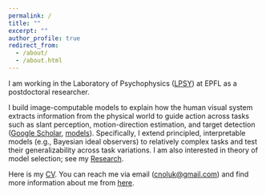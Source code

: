 ```yaml
---
permalink: /
title: ""
excerpt: ""
author_profile: true
redirect_from: 
  - /about/
  - /about.html
---
```


I am working in the Laboratory of Psychophysics ([LPSY](https://www.epfl.ch/labs/lpsy/)) at EPFL as a postdoctoral researcher.

I build image-computable models to explain how the human visual system extracts information from the physical world to guide action across tasks such as slant perception, motion-direction estimation, and target detection ([Google Scholar](https://scholar.google.com/citations?user=NwCzTz8AAAAJ&hl=tr&oi=ao), [models](https://github.com/CanOluk)). Specifically, I extend principled, interpretable models (e.g., Bayesian ideal observers) to relatively complex tasks and test their generalizability across task variations. I am also interested in theory of model selection; see my [Research](https://canoluk.github.io/research/).

Here is my [CV](http://canoluk.github.io/files/CV_CanOluk.pdf). You can reach me via email (cnoluk@gmail.com) and find more information about me from [here](https://canoluk.github.io/about_me/).


